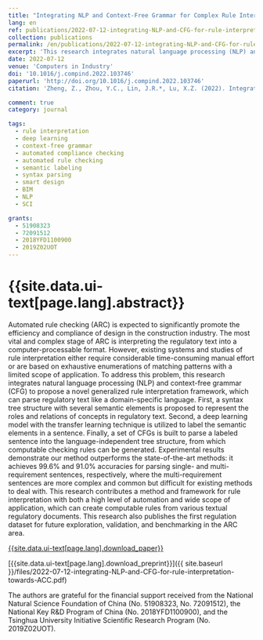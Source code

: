 ```yaml
---
title: "Integrating NLP and Context-Free Grammar for Complex Rule Interpretation towards Automated Compliance Checking"
lang: en
ref: publications/2022-07-12-integrating-NLP-and-CFG-for-rule-interpretation-towards-ACC
collection: publications
permalink: /en/publications/2022-07-12-integrating-NLP-and-CFG-for-rule-interpretation-towards-ACC
excerpt: 'This research integrates natural language processing (NLP) and context-free grammar (CFG) to propose a novel generalized rule interpretation approach, which outperforms the state-of-the-art methods and achieves 99.6% and 91.0% accuracies for parsing single- and multi-requirement sentences. This research also publishes the first regulation dataset for future exploration, validation, and benchmarking in the ARC area'
date: 2022-07-12
venue: 'Computers in Industry'
doi: '10.1016/j.compind.2022.103746'
paperurl: 'http://doi.org/10.1016/j.compind.2022.103746'
citation: 'Zheng, Z., Zhou, Y.C., Lin, J.R.*, Lu, X.Z. (2022). Integrating NLP and Context-Free Grammar for Complex Rule Interpretation towards Automated Compliance Checking. <i>Computers in Industry</i>, 142, 103746. doi: 10.1016/j.compind.2022.103746'

comment: true
category: journal

tags: 
  - rule interpretation
  - deep learning
  - context-free grammar
  - automated compliance checking
  - automated rule checking
  - semantic labeling
  - syntax parsing
  - smart design
  - BIM
  - NLP
  - SCI

grants:
  - 51908323
  - 72091512
  - 2018YFD1100900
  - 2019Z02UOT
---
```



{{site.data.ui-text[page.lang].abstract}}
====

Automated rule checking (ARC) is expected to significantly promote the efficiency and compliance of design in the construction industry. The most vital and complex stage of ARC is interpreting the regulatory text into a computer-processable format. However, existing systems and studies of rule interpretation either require considerable time-consuming manual effort or are based on exhaustive enumerations of matching patterns with a limited scope of application. To address this problem, this research integrates natural language processing (NLP) and context-free grammar (CFG) to propose a novel generalized rule interpretation framework, which can parse regulatory text like a domain-specific language. First, a syntax tree structure with several semantic elements is proposed to represent the roles and relations of concepts in regulatory text. Second, a deep learning model with the transfer learning technique is utilized to label the semantic elements in a sentence. Finally, a set of CFGs is built to parse a labeled sentence into the language-independent tree structure, from which computable checking rules can be generated. Experimental results demonstrate our method outperforms the state-of-the-art methods: it achieves 99.6% and 91.0% accuracies for parsing single- and multi-requirement sentences, respectively, where the multi-requirement sentences are more complex and common but difficult for existing methods to deal with. This research contributes a method and framework for rule interpretation with both a high level of automation and wide scope of application, which can create computable rules from various textual regulatory documents. This research also publishes the first regulation dataset for future exploration, validation, and benchmarking in the ARC area. 

[{{site.data.ui-text[page.lang].download_paper}}]({{page.paperurl}})

[{{site.data.ui-text[page.lang].download_preprint}}]({{ site.baseurl }}/files/2022-07-12-integrating-NLP-and-CFG-for-rule-interpretation-towards-ACC.pdf)

The authors are grateful for the financial support received from the National Natural Science Foundation of China (No. 51908323, No. 72091512), the National Key R&D Program of China (No. 2018YFD1100900), and the Tsinghua University Initiative Scientific Research Program (No. 2019Z02UOT).